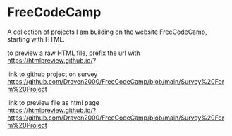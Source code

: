 # FreeCodeCamp
A collection of projects I am building on the website FreeCodeCamp, starting with HTML.

to preview a raw HTML file, prefix the url with https://htmlpreview.github.io/? 

link to github project on survey
https://github.com/Draven2000/FreeCodeCamp/blob/main/Survey%20Form%20Project

link to preview file as html page <br>
https://htmlpreview.github.io/?https://github.com/Draven2000/FreeCodeCamp/blob/main/Survey%20Form%20Project
